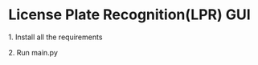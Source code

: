 <h1>License Plate Recognition(LPR) GUI</h1>

<p>1. Install all the requirements</p>
<p>2. Run main.py</p>
